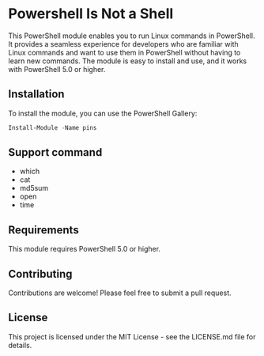 # Powershell Is Not a Shell

This PowerShell module enables you to run Linux commands in PowerShell. It provides a seamless experience for developers who are familiar with Linux commands and want to use them in PowerShell without having to learn new commands. The module is easy to install and use, and it works with PowerShell 5.0 or higher.

## Installation

To install the module, you can use the PowerShell Gallery:

```powershell
Install-Module -Name pins
```

## Support command
* which
* cat
* md5sum
* open
* time

## Requirements
This module requires PowerShell 5.0 or higher.

## Contributing
Contributions are welcome! Please feel free to submit a pull request.

## License
This project is licensed under the MIT License - see the LICENSE.md file for details.
